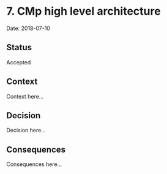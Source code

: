 # 7. CMp high level architecture

Date: 2018-07-10

## Status

Accepted

## Context

Context here...

## Decision

Decision here...

## Consequences

Consequences here...
